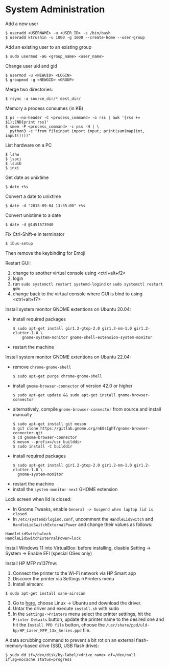 # System Administration

Add a new user
```shell
$ useradd <USERNAME> -u <USER_ID> -s /bin/bash
$ useradd ktrushin -u 1000 -g 1000 --create-home --user-group
```

Add an existing user to an existing group
```shell
$ sudo usermod -aG <group_name> <user_name>
```

Change user uid and gid
```shell
$ usermod -u <NEWUID> <LOGIN>
$ groupmod -g <NEWGID> <GROUP>
```

Merge two directories:
```shell
$ rsync -a source_dir/* dest_dir/
```

Memory a process consumes (in KB)
```shell
$ ps --no-header -C <process_command> -o rss | awk '{rss += $1};END{print rss}'
$ smem -P <process_command> -c pss -H | \
  python3 -c "from fileinput import input; print(sum(map(int, input())))"
```

List hardware on a PC
```shell
$ lshw
$ lspci
$ lsusb
$ inxi
```

Get date as unixtime
```shell
$ date +%s
```

Convert a date to unixtime
```shell
$ date -d "2015-09-04 13:35:00" +%s
```

Convert unixtime to a date
```shell
$ date -d @1451573940
```

Fix Ctrl-Shift-e in terminator
```shell
$ ibus-setup
```
Then remove the keybinding for Emoji

Restart GUI:
1. change to another virtual console using <ctrl+alt+f2>
2. login
3. run `sudo systemctl restart systemd-logind` or `sudo systemctl restart gdm`
4. change back to the virtual console where GUI is bind to using <ctrl+alt+f7>


Install system monitor GNOME extentions on Ubuntu 20.04:
* install required packages
  ```shell
  $ sudo apt-get install gir1.2-gtop-2.0 gir1.2-nm-1.0 gir1.2-clutter-1.0 \
      gnome-system-monitor gnome-shell-extension-system-monitor
  ```
* restart the machine

Install system monitor GNOME extentions on Ubuntu 22.04:
* remove `chrome-gnome-shell`
  ```shell
  $ sudo apt-get purge chrome-gnome-shell
  ```
* install `gnome-browser-connector` of version 42.0 or higher
  ```shell
  $ sudo apt-get update && sudo apt-get install gnome-browser-connector
  ```
* alternatively, compile `gnome-browser-connector` from source and install
  manually
  ```shell
  $ sudo apt-get install git meson
  $ git clone https://gitlab.gnome.org/nE0sIghT/gnome-browser-connector.git
  $ cd gnome-browser-connector
  $ meson --prefix=/usr builddir
  $ sudo install -C builddir
  ```
* install required packages
  ```shell
  $ sudo apt-get install gir1.2-gtop-2.0 gir1.2-nm-1.0 gir1.2-clutter-1.0 \
    gnome-system-monitor
  ```
* restart the machine
* install the `system-monitor-next` GHOME extension


Lock screen when lid is closed:
* In Gnome Tweaks, enable `General -> Suspend when laptop lid is closed`
* In `/etc/systemd/logind.conf`, uncomment the `HandleLidSwitch` and
  `HandleLidSwitchExternalPower` and change their values as follows:
```
HandleLidSwitch=lock
HandleLidSwitchExternalPower=lock
```

Install Windows 11 into VirtualBox: before installing, disable
Setting -> System -> Enable EFI (special OSes only)


Install HP MFP m137fnw:
01. Connect the printer to the Wi-Fi network via HP Smart app
02. Discover the printer via Settings->Printers menu
02. Install airscan:
```shell
$ sudo apt-get install sane-airscan
```
03. Go to [here](https://support.hp.com/us-en/drivers/printers),
    choose Linux -> Ubuntu and download the driver.
04. Untar the driver and execute `install.sh` with sudo
05. In the `Settings->Printers` menu select the printer settings, hit
    the `Printer Details` button, update the printer name to the desired one and
    hit the `Install PPD file` button, choose the
    `/usr/share/ppd/uld-hp/HP_Laser_MFP_13x_Series.ppd` file.

A data scrubbing command to prevent a bit rot on an external flash-memory-based
drive (SSD, USB flash drive):
```
$ sudo dd if=/dev/disk/by-label/<drive_name> of=/dev/null iflag=nocache status=progress
```
